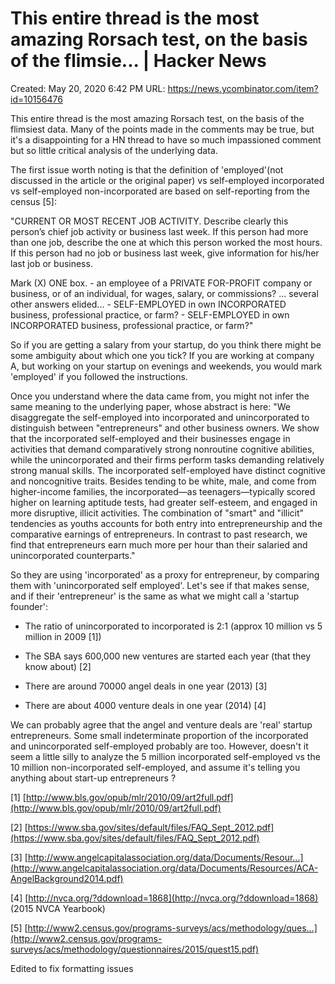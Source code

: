 # This entire thread is the most amazing Rorsach test, on the basis of the flimsie... | Hacker News

Created: May 20, 2020 6:42 PM
URL: https://news.ycombinator.com/item?id=10156476

This entire thread is the most amazing Rorsach test, on the basis of the flimsiest data. Many of the points made in the comments may be true, but it's a disappointing for a HN thread to have so much impassioned comment but so little critical analysis of the underlying data.

The first issue worth noting is that the definition of 'employed'(not discussed in the article or the original paper) vs self-employed incorporated vs self-employed non-incorporated are based on self-reporting from the census [5]:

"CURRENT OR MOST RECENT JOB ACTIVITY. Describe clearly this person’s chief job activity or business last week. If this person had more than one job, describe the one at which this person worked the most hours. If this person had no job or business last week, give information for his/her last job or business.

Mark (X) ONE box. - an employee of a PRIVATE FOR-PROFIT company or business, or of an individual, for wages, salary, or commissions? ... several other answers elided... - SELF-EMPLOYED in own INCORPORATED business, professional practice, or farm? - SELF-EMPLOYED in own INCORPORATED business, professional practice, or farm?"

So if you are getting a salary from your startup, do you think there might be some ambiguity about which one you tick? If you are working at company A, but working on your startup on evenings and weekends, you would mark 'employed' if you followed the instructions.

Once you understand where the data came from, you might not infer the same meaning to the underlying paper, whose abstract is here: "We disaggregate the self-employed into incorporated and unincorporated to distinguish between "entrepreneurs" and other business owners. We show that the incorporated self-employed and their businesses engage in activities that demand comparatively strong nonroutine cognitive abilities, while the unincorporated and their firms perform tasks demanding relatively strong manual skills. The incorporated self-employed have distinct cognitive and noncognitive traits. Besides tending to be white, male, and come from higher-income families, the incorporated—as teenagers—typically scored higher on learning aptitude tests, had greater self-esteem, and engaged in more disruptive, illicit activities. The combination of "smart" and "illicit" tendencies as youths accounts for both entry into entrepreneurship and the comparative earnings of entrepreneurs. In contrast to past research, we find that entrepreneurs earn much more per hour than their salaried and unincorporated counterparts."

So they are using 'incorporated' as a proxy for entrepreneur, by comparing them with 'unincorporated self employed'. Let's see if that makes sense, and if their 'entrepreneur' is the same as what we might call a 'startup founder':

- The ratio of unincorporated to incorporated is 2:1 (approx 10 million vs 5 million in 2009 [1])

- The SBA says 600,000 new ventures are started each year (that they know about) [2]

- There are around 70000 angel deals in one year (2013) [3]

- There are about 4000 venture deals in one year (2014) [4]

We can probably agree that the angel and venture deals are 'real' startup entrepreneurs. Some small indeterminate proportion of the incorporated and unincorporated self-employed probably are too. However, doesn't it seem a little silly to analyze the 5 million incorporated self-employed vs the 10 million non-incorporated self-employed, and assume it's telling you anything about start-up entrepreneurs ?

[1] [http://www.bls.gov/opub/mlr/2010/09/art2full.pdf](http://www.bls.gov/opub/mlr/2010/09/art2full.pdf)

[2] [https://www.sba.gov/sites/default/files/FAQ_Sept_2012.pdf](https://www.sba.gov/sites/default/files/FAQ_Sept_2012.pdf)

[3] [http://www.angelcapitalassociation.org/data/Documents/Resour...](http://www.angelcapitalassociation.org/data/Documents/Resources/ACA-AngelBackground2014.pdf)

[4] [http://nvca.org/?ddownload=1868](http://nvca.org/?ddownload=1868) (2015 NVCA Yearbook)

[5] [http://www2.census.gov/programs-surveys/acs/methodology/ques...](http://www2.census.gov/programs-surveys/acs/methodology/questionnaires/2015/quest15.pdf)

Edited to fix formatting issues